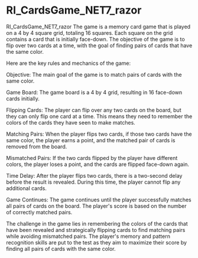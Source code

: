 # RI_CardsGame_NET7_razor
RI_CardsGame_NET7_razor
The game is a memory card game that is played on a 4 by 4 square grid, totaling 16 squares. Each square on the grid contains a card that is initially face-down. The objective of the game is to flip over two cards at a time, with the goal of finding pairs of cards that have the same color.

Here are the key rules and mechanics of the game:

Objective: The main goal of the game is to match pairs of cards with the same color.

Game Board: The game board is a 4 by 4 grid, resulting in 16 face-down cards initially.

Flipping Cards: The player can flip over any two cards on the board, but they can only flip one card at a time. This means they need to remember the colors of the cards they have seen to make matches.

Matching Pairs: When the player flips two cards, if those two cards have the same color, the player earns a point, and the matched pair of cards is removed from the board.

Mismatched Pairs: If the two cards flipped by the player have different colors, the player loses a point, and the cards are flipped face-down again.

Time Delay: After the player flips two cards, there is a two-second delay before the result is revealed. During this time, the player cannot flip any additional cards.

Game Continues: The game continues until the player successfully matches all pairs of cards on the board. The player's score is based on the number of correctly matched pairs.

The challenge in the game lies in remembering the colors of the cards that have been revealed and strategically flipping cards to find matching pairs while avoiding mismatched pairs. The player's memory and pattern recognition skills are put to the test as they aim to maximize their score by finding all pairs of cards with the same color.
